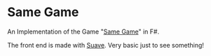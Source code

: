 # Same Game

An Implementation of the Game "[Same Game](https://de.wikipedia.org/wiki/SameGame)" in F#.

The front end is made with [Suave](https://suave.io/). Very basic just to see something!